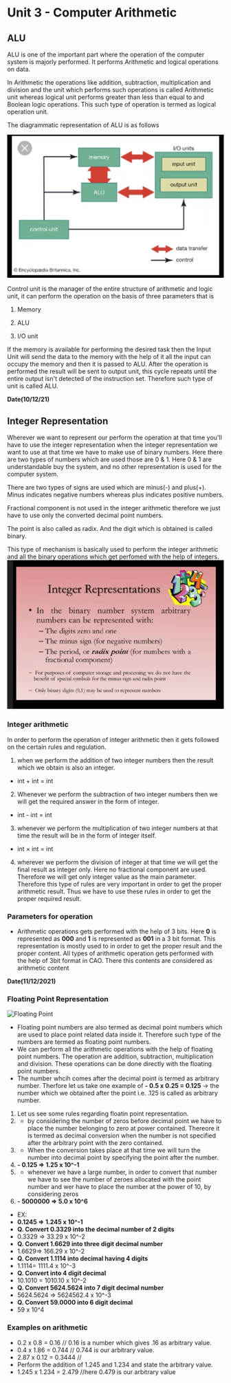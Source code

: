 # Unit 3 - Computer Arithmetic

## ALU 
ALU is one of the important part where the operation of the computer system is majorly performed. It performs Arithmetic and logical operations on data. 

In Arithmetic the operations like addition, subtraction, multiplication and division and the unit which performs such operations is called Arithmetic unit whereas logical unit performs greater than less than equal to and Boolean logic operations. This such type of operation is termed as logical operation unit.

The diagrammatic representation of ALU is as follows

![ALU](assets/alu.png)

Control unit is the manager of the entire structure of arithmetic and logic unit, it can perform the operation on the basis of three parameters that is

1) Memory

2) ALU

3) I/O unit

If the memory is available for performing the desired task then the Input Unit will send the data to the memory with the help of it all the input can occupy the memory and then it is passed to ALU. After the operation is performed the result will be sent to output unit, this cycle repeats until the entire output isn't detected of the instruction set. Therefore such type of unit is called ALU. 

**Date(10/12/21)**

## Integer Representation

Wherever we want to represent our perform the operation at that time you'll have to use the integer representation when the integer representation we want to use at that time we have to make use of binary numbers. Here there are two types of numbers which are used those are 0 & 1. Here 0 & 1 are understandable buy the system, and no other representation is used for the computer system.

There are two types of signs are used which are minus(-) and plus(+). Minus indicates negative numbers whereas plus indicates positive numbers.

Fractional component is not used in the integer arithmetic therefore we just have to use only the converted decimal point numbers.

The point is also called as radix. And the digit which is obtained is called binary.

This type of mechanism is basically used to perform the integer arithmetic and all the binary operations which get perfomed with the help of integers. 
![Integer Representation](assets/integer-representation.png)

### Integer arithmetic

In order to perform the operation of integer arithmetic then it gets followed on the certain rules and regulation.

1. when we perform the addition of two integer numbers then the result which we obtain is also an integer.

- int + int = int

2. Whenever we perform the subtraction of two integer numbers then we will get the required answer in the form of integer.

- int - int = int

3. whenever we perform the multiplication of two integer numbers at that time the result will be in the form of integer itself.

- int × int = int

4. wherever we perform the division of integer at that time we will get the final result as integer only. Here no fractional component are used. Therefore we will get only integer value as the main parameter. Therefore this type of rules are very important in order to get the proper arithmetic result. Thus we have to use these rules in order to get the proper required result. 

### Parameters for operation

- Arithmetic operations gets performed with the help of 3 bits. Here **0** is represented as **000** and **1** is represented as **001** in a 3 bit format. This representation is mostly used to in order to get the proper result and the proper content. All types of arithmetic operation gets performed with the help of 3bit format in CAO. There this contents are considered as arithmetic content


**Date(11/12/2021)**

### Floating Point Representation
![Floating Point](assets/floating.png)
- Floating point numbers are also termed as decimal point numbers which are used to place point related data inside it. Therefore such type of the numbers are termed as floating point numbers.
- We can perform all the arithmetic operations with the help of floating point numbers. The operation are addition, subtraction, multiplication and division. These operations can be done directly with the floating point numbers. 
- The number whcih comes after the decimal point is termed as arbitrary number. Therfore let us take one example of 
**- 0.5 x 0.25 = 0.125** -> the number which we obtained after the point i.e. .125 is called as arbitrary number.

1. Let us see some rules regarding floatin point representation.
2. - by considering the number of zeros before decimal point we have to place the number belonging to zero at power contained. Thereore it is termed as decimal conversion when the number is not specified after the arbitrary point with the zero contained. 
3. - When the conversion takes place at that time we will turn the number into decimal point by specifying the point after the number. 
4. **- 0.125 => 1.25 x 10^-1**
5. - whenever we have a large number, in order to convert that number we have to see the number of zeroes allocated with the point number and wer have to place the number at the power of 10, by considering zeros
6. **- 5000000 => 5.0 x 10^6**
- EX:
- **0.1245 => 1.245 x 10^-1**
- **Q. Convert 0.3329 into the decimal number of 2 digits**
- 0.3329 => 33.29 x 10^-2
- **Q. Convert 1.6629 into three digit decimal number**
- 1.6629=> 166.29 x 10^-2
- **Q. Convert 1.1114 into decimal having 4 digits**
- 1.1114= 1111.4 x 10^-3
- **Q. Convert into 4 digit decimal**
- 10.1010 = 1010.10 x 10^-2
- **Q. Convert 5624.5624 into 7 digit decimal number**
- 5624.5624 => 5624562.4 x 10^-3
- **Q. Convert 59.0000 into 6 digit decimal**
- 59 x 10^4

### Examples on arithmetic 
- 0.2 x 0.8 = 0.16 // 0.16 is a number which gives .16 as arbitrary value.
- 0.4 x 1.86 = 0.744 // 0.744 is our arbitrary value.
- 2.87 x 0.12 = 0.3444 // 
- Perform the addition of 1.245 and 1.234 and state the arbitrary value.
- 1.245 x 1.234 = 2.479 //here 0.479 is our arbitrary value
